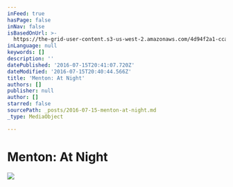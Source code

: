 ```yaml
---
inFeed: true
hasPage: false
inNav: false
isBasedOnUrl: >-
  https://the-grid-user-content.s3-us-west-2.amazonaws.com/4d94f2a1-cca2-421e-9d64-16a1a842a772.jpg
inLanguage: null
keywords: []
description: ''
datePublished: '2016-07-15T20:41:07.720Z'
dateModified: '2016-07-15T20:40:44.566Z'
title: 'Menton: At Night'
authors: []
publisher: null
author: []
starred: false
sourcePath: _posts/2016-07-15-menton-at-night.md
_type: MediaObject

---
```

# Menton: At Night
![](https://the-grid-user-content.s3-us-west-2.amazonaws.com/4d94f2a1-cca2-421e-9d64-16a1a842a772.jpg)